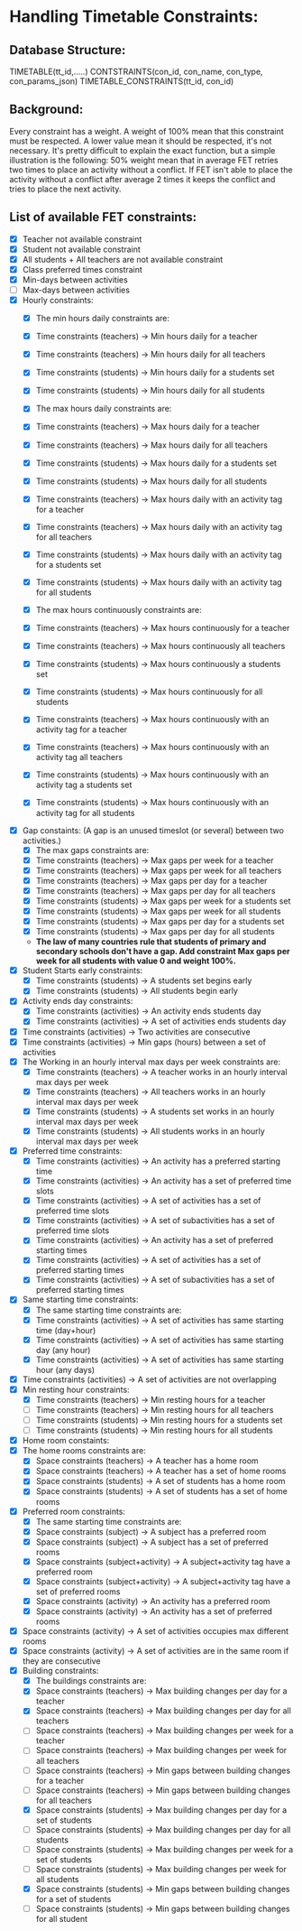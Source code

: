 # Handling Timetable Constraints:

## Database Structure:

TIMETABLE(tt_id,.....)
CONTSTRAINTS(con_id, con_name, con_type, con_params_json)
TIMETABLE_CONSTRAINTS(tt_id, con_id)

## Background:

Every constraint has a weight. A weight of 100% mean that this constraint must be respected. A lower value mean it should be respected, it's not necessary. It's pretty difficult to explain the exact function, but a simple illustration is the following: 50% weight mean that in average FET retries two times to place an activity without a conflict. If FET isn't able to place the activity without a conflict after average 2 times it keeps the conflict and tries to place the next activity.

## List of available FET constraints:

- [x] Teacher not available constraint
- [x] Student not available constraint
- [x] All students + All teachers are not available constraint
- [x] Class preferred times constraint
- [x] Min-days between activities
- [ ] Max-days between activities
- [x] Hourly constraints:
  - [x] The min hours daily constraints are:
  - [x] Time constraints (teachers) → Min hours daily for a teacher
  - [x] Time constraints (teachers) → Min hours daily for all teachers
  - [x] Time constraints (students) → Min hours daily for a students set
  - [x] Time constraints (students) → Min hours daily for all students

  - [x] The max hours daily constraints are:
  - [x] Time constraints (teachers) → Max hours daily for a teacher
  - [x] Time constraints (teachers) → Max hours daily for all teachers
  - [x] Time constraints (students) → Max hours daily for a students set
  - [x] Time constraints (students) → Max hours daily for all students
  - [x] Time constraints (teachers) → Max hours daily with an activity tag for a teacher
  - [x] Time constraints (teachers) → Max hours daily with an activity tag for all teachers
  - [x] Time constraints (students) → Max hours daily with an activity tag for a students set
  - [x] Time constraints (students) → Max hours daily with an activity tag for all students
  - [x] The max hours continuously constraints are:
  - [x] Time constraints (teachers) → Max hours continuously for a teacher
  - [x] Time constraints (teachers) → Max hours continuously all teachers
  - [x] Time constraints (students) → Max hours continuously a students set
  - [x] Time constraints (students) → Max hours continuously for all students
  - [x] Time constraints (teachers) → Max hours continuously with an activity tag for a teacher
  - [x] Time constraints (teachers) → Max hours continuously with an activity tag all teachers
  - [x] Time constraints (students) → Max hours continuously with an activity tag a students set
  - [x] Time constraints (students) → Max hours continuously with an activity tag for all students

- [x] Gap constaints: (A gap is an unused timeslot (or several) between two activities.)
  - [x] The max gaps constraints are:
  - [x] Time constraints (teachers) → Max gaps per week for a teacher
  - [x] Time constraints (teachers) → Max gaps per week for all teachers
  - [x] Time constraints (teachers) → Max gaps per day for a teacher
  - [x] Time constraints (teachers) → Max gaps per day for all teachers
  - [x] Time constraints (students) → Max gaps per week for a students set
  - [x] Time constraints (students) → Max gaps per week for all students
  - [x] Time constraints (students) → Max gaps per day for a students set
  - [x] Time constraints (students) → Max gaps per day for all students
  - **The law of many countries rule that students of primary and secondary schools don't have a gap.
    Add constraint Max gaps per week for all students with value 0 and weight 100%.**
- [x] Student Starts early constraints:
  - [x] Time constraints (students) → A students set begins early
  - [x] Time constraints (students) → All students begin early
- [x] Activity ends day constraints:
  - [x] Time constraints (activities) → An activity ends students day
  - [x] Time constraints (activities) → A set of activities ends students day
- [x] Time constraints (activities) → Two activities are consecutive
- [x] Time constraints (activities) → Min gaps (hours) between a set of activities
- [x] The Working in an hourly interval max days per week constraints are:
  - [x] Time constraints (teachers) → A teacher works in an hourly interval max days per week
  - [x] Time constraints (teachers) → All teachers works in an hourly interval max days per week
  - [x] Time constraints (students) → A students set works in an hourly interval max days per week
  - [x] Time constraints (students) → All students works in an hourly interval max days per week
- [x] Preferred time constraints:
  - [x] Time constraints (activities) → An activity has a preferred starting time
  - [x] Time constraints (activities) → An activity has a set of preferred time slots
  - [x] Time constraints (activities) → A set of activities has a set of preferred time slots
  - [x] Time constraints (activities) → A set of subactivities has a set of preferred time slots
  - [x] Time constraints (activities) → An activity has a set of preferred starting times
  - [x] Time constraints (activities) → A set of activities has a set of preferred starting times
  - [x] Time constraints (activities) → A set of subactivities has a set of preferred starting times
- [x] Same starting time constraints:
  - [x] The same starting time constraints are:
  - [x] Time constraints (activities) → A set of activities has same starting time (day+hour)
  - [x] Time constraints (activities) → A set of activities has same starting day (any hour)
  - [x] Time constraints (activities) → A set of activities has same starting hour (any days)
- [x] Time constraints (activities) → A set of activities are not overlapping
- [x] Min resting hour constraints:
  - [x] Time constraints (teachers) → Min resting hours for a teacher
  - [ ] Time constraints (teachers) → Min resting hours for all teachers
  - [ ] Time constraints (students) → Min resting hours for a students set
  - [ ] Time constraints (students) → Min resting hours for all students
- [x] Home room constaints:
- [x] The home rooms constraints are:
  - [x] Space constraints (teachers) → A teacher has a home room
  - [x] Space constraints (teachers) → A teacher has a set of home rooms
  - [x] Space constraints (students) → A set of students has a home room
  - [x] Space constraints (students) → A set of students has a set of home rooms
- [x] Preferred room constraints:
  - [x] The same starting time constraints are:
  - [x] Space constraints (subject) → A subject has a preferred room
  - [x] Space constraints (subject) → A subject has a set of preferred rooms
  - [x] Space constraints (subject+activity) → A subject+activity tag have a preferred room
  - [x] Space constraints (subject+activity) → A subject+activity tag have a set of preferred rooms
  - [x] Space constraints (activity) → An activity has a preferred room
  - [x] Space constraints (activity) → An activity has a set of preferred rooms
- [x] Space constraints (activity) → A set of activities occupies max different rooms
- [x] Space constraints (activity) → A set of activities are in the same room if they are consecutive
- [x] Building constraints:
  - [x] The buildings constraints are:
  - [x] Space constraints (teachers) → Max building changes per day for a teacher
  - [x] Space constraints (teachers) → Max building changes per day for all teachers
  - [ ] Space constraints (teachers) → Max building changes per week for a teacher
  - [ ] Space constraints (teachers) → Max building changes per week for all teachers
  - [ ] Space constraints (teachers) → Min gaps between building changes for a teacher
  - [ ] Space constraints (teachers) → Min gaps between building changes for all teachers
  - [x] Space constraints (students) → Max building changes per day for a set of students
  - [ ] Space constraints (students) → Max building changes per day for all students
  - [ ] Space constraints (students) → Max building changes per week for a set of students
  - [ ] Space constraints (students) → Max building changes per week for all students
  - [x] Space constraints (students) → Min gaps between building changes for a set of students
  - [ ] Space constraints (students) → Min gaps between building changes for all student
